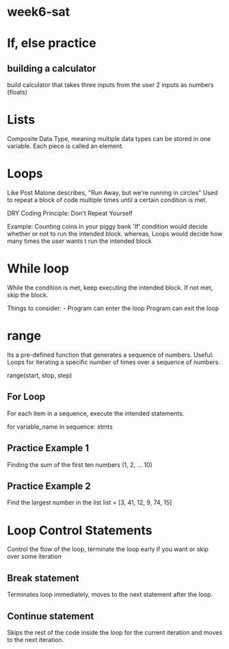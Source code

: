 # week6-sat
# If, else practice
## building a calculator
build calculator that takes three inputs from the user
2 inputs as numbers (floats)

# Lists
Composite Data Type, meaning multiple data types can be stored in one variable. 
Each piece is called an element.

# Loops

Like Post Malone describes, "Run Away, but we're running in circles"
Used to repeat a block of code multiple times until a certain condition is met.

DRY Coding Principle: Don't Repeat Yourself

Example: Counting coins in your piggy bank
'If' condition would decide whether or not to run the intended block. whereas,
Loops would decide how many times the user wants t run the intended block


# While loop
While the condition is met, keep executing the intended block. If not met, skip the block.

Things to consider:
    - Program can enter the loop
    Program can exit the loop
    
# range
Its a pre-defined function that generates a sequence of numbers.
Useful: Loops for iterating a specific number of times over a sequence of numbers.

range(start, stop, step)


## For Loop
For each item in a sequence, execute the intended statements.

for variable_name in sequence:
 stmts

## Practice Example 1
Finding the sum of the first ten numbers (1, 2, ... 10)

## Practice Example 2 
Find the largest number in the list
list = [3, 41, 12, 9, 74, 15]


# Loop Control Statements
Control the flow of the loop, terminate the loop early if you want or skip over some iteration

## Break statement
Terminates loop immediately, moves to the next statement after the loop.

## Continue statement
Skips the rest of the code inside the loop for the current iteration and moves to the next iteration.